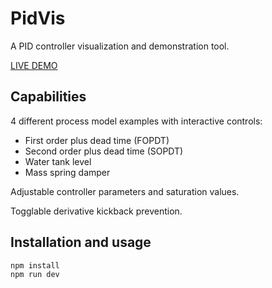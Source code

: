 # PidVis

A PID controller visualization and demonstration tool.

[LIVE DEMO](https://gergely-ferenczy.github.io/PidVis/)

## Capabilities

4 different process model examples with interactive controls:
* First order plus dead time (FOPDT)
* Second order plus dead time (SOPDT)
* Water tank level
* Mass spring damper

Adjustable controller parameters and saturation values.

Togglable derivative kickback prevention.

## Installation and usage

```
npm install
npm run dev
```
